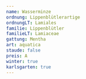 ```yaml
---
name: Wasserminze
ordnung: Lippenblütlerartige
ordnungLT: Lamiales
familie: Lippenblütler
familieLT: Lamiaceae
gattung: Mentha
art: aquatica
staude: false
preis: A
winter: true
karlsgarten: true
---
```

